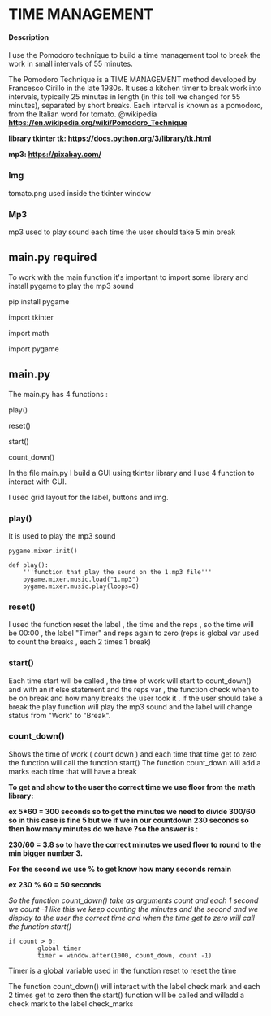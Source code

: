 # TIME MANAGEMENT

#### Description

I use the Pomodoro technique to build a time management tool to break the work in small intervals of 55 minutes.

The Pomodoro Technique is a TIME MANAGEMENT method developed by Francesco Cirillo in the late 1980s. It uses a kitchen timer to break work into intervals, typically 25 minutes in length (in this toll we changed for 55 minutes), separated by short breaks. Each interval is known as a pomodoro, from the Italian word for tomato. @wikipedia **https://en.wikipedia.org/wiki/Pomodoro_Technique**

**library tkinter tk:  https://docs.python.org/3/library/tk.html** 

**mp3:  https://pixabay.com/**

### Img

tomato.png used inside the tkinter window

### Mp3

mp3 used to play sound each time the user should take 5 min break


## main.py required

To work with the main function it's important to import some library and install pygame to play the mp3 sound

pip install pygame 

import tkinter

import math

import pygame




## main.py 

The main.py has 4 functions :

play()

reset()

start()

count_down()


In the file main.py I build a GUI using tkinter library and I use 4 function to interact with GUI.

I used grid layout for the label, buttons and img.


### play()

It is used to play the mp3 sound

```
pygame.mixer.init()

def play():
    '''function that play the sound on the 1.mp3 file'''
    pygame.mixer.music.load("1.mp3")
    pygame.mixer.music.play(loops=0)
```

### reset()

I used the function  reset the label , the time and the reps , so the time will be 00:00 , the label "Timer" and reps again to zero (reps is global var used to count the breaks , each 2 times 1 break)

### start()

Each time start will be called , the time of work will start to count_down() and with an if else statement and the reps var , the function check when to be on break and how many breaks the user took it .
if the user should take a break the play function will play the mp3 sound and the label will change status from "Work" to "Break".


### count_down()

Shows the time of work  ( count down ) and each time that time get to zero the function will call the function start()
The function count_down will add a marks each time that will have a break

**To get and show to the user the correct time we use floor from the math library:**

**ex 5*60 = 300 seconds so to get the minutes we need to divide 300/60  so in this case is fine 5 but we if we in our countdown  230 seconds so then  how many minutes** **do we have ?so the answer is :**

**230/60 = 3.8  so to have the correct minutes we used floor to round to the min bigger number 3.**


**For the second we use % to get know how many seconds remain**

**ex 230 % 60 = 50 seconds**

_So the function count_down() take as arguments count and each 1 second we count -1 like this we keep counting the minutes and the second and we display to the user_ _the correct time and when the time get to zero will call the function  start()_

```
if count > 0:
        global timer
        timer = window.after(1000, count_down, count -1) 
```

Timer is a global variable used in the function reset to reset the time

The function count_down() will interact with the label check mark and each 2 times get to zero then the start() function will be called and willadd a check mark to the label check_marks






